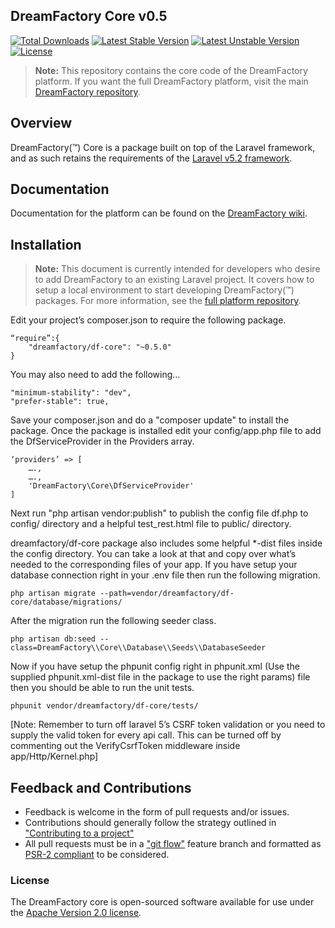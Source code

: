 ## DreamFactory Core v0.5

[![Total Downloads](https://poser.pugx.org/dreamfactory/df-core/d/total.svg)](https://packagist.org/packages/dreamfactory/df-core)
[![Latest Stable Version](https://poser.pugx.org/dreamfactory/df-core/v/stable.svg)](https://packagist.org/packages/dreamfactory/df-core)
[![Latest Unstable Version](https://poser.pugx.org/dreamfactory/df-core/v/unstable.svg)](https://packagist.org/packages/dreamfactory/df-core)
[![License](https://poser.pugx.org/dreamfactory/df-core/license.svg)](http://www.apache.org/licenses/LICENSE-2.0)

> **Note:** This repository contains the core code of the DreamFactory platform. If you want the full DreamFactory platform, visit the main [DreamFactory repository](https://github.com/dreamfactorysoftware/dreamfactory).

## Overview

DreamFactory(™) Core is a package built on top of the Laravel framework, and as such retains the requirements of the [Laravel v5.2 framework](https://github.com/laravel/framework). 

## Documentation

Documentation for the platform can be found on the [DreamFactory wiki](http://wiki.dreamfactory.com).

## Installation

> **Note:** This document is currently intended for developers who desire to add DreamFactory to an existing Laravel project. 
It covers how to setup a local environment to start developing DreamFactory(™) packages. 
For more information, see the [full platform repository](https://github.com/dreamfactorysoftware/dreamfactory).


Edit your project’s composer.json to require the following package.

	“require”:{
		"dreamfactory/df-core": "~0.5.0"
	}

You may also need to add the following…

	"minimum-stability": "dev",
	"prefer-stable": true,


Save your composer.json and do a "composer update" to install the package.
Once the package is installed edit your config/app.php file to add the DfServiceProvider in the Providers array.

	‘providers’ => [
		….,
		….,
		'DreamFactory\Core\DfServiceProvider'
	]

Next run "php artisan vendor:publish" to publish the config file df.php to config/ directory and a helpful test_rest.html file to public/ directory.

dreamfactory/df-core package also includes some helpful *-dist files inside the config directory. You can take a look at that and copy over what’s needed to the corresponding files of your app.
If you have setup your database connection right in your .env file then run the following migration.
	
	php artisan migrate --path=vendor/dreamfactory/df-core/database/migrations/

After the migration run the following seeder class.

	php artisan db:seed --class=DreamFactory\\Core\\Database\\Seeds\\DatabaseSeeder

Now if you have setup the phpunit config right in phpunit.xml (Use the supplied phpunit.xml-dist file in the package to use the right params) file then you should be able to run the unit tests.

	phpunit vendor/dreamfactory/df-core/tests/

[Note: Remember to turn off laravel 5’s CSRF token validation or you need to supply the valid token for every api call. This can be turned off by commenting out the VerifyCsrfToken middleware inside app/Http/Kernel.php]

## Feedback and Contributions

* Feedback is welcome in the form of pull requests and/or issues.
* Contributions should generally follow the strategy outlined in ["Contributing to a project"](https://help.github.com/articles/fork-a-repo#contributing-to-a-project)
* All pull requests must be in a ["git flow"](https://github.com/nvie/gitflow) feature branch and formatted as [PSR-2 compliant](http://www.php-fig.org/psr/psr-2/) to be considered.

### License

The DreamFactory core is open-sourced software available for use under the [Apache Version 2.0 license](http://www.apache.org/licenses/LICENSE-2.0).
